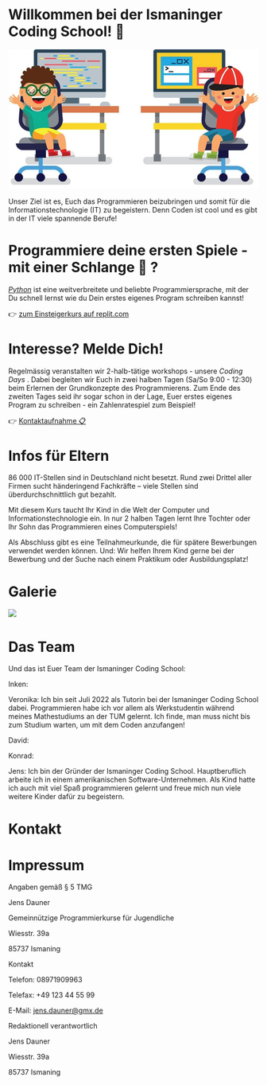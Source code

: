 # Willkommen bei der Ismaninger Coding School! :tada:

![Coding Kids](assets/img/codingkids.jpeg)

Unser Ziel ist es, Euch das Programmieren beizubringen und somit für die Informationstechnologie (IT) zu begeistern. Denn Coden ist cool und es gibt in der IT viele spannende Berufe!
# Programmiere deine ersten Spiele - mit einer Schlange :snake: ?

[_Python_](python.org) ist eine weitverbreitete und beliebte Programmiersprache, mit der Du schnell lernst wie du Dein erstes eigenes Program schreiben kannst!

👉 [zum Einsteigerkurs auf replit.com](https://replit.com/@DavidHeereman/Zahlenratespiel-interaktiv)


# Interesse? Melde Dich!

Regelmässig veranstalten wir 2-halb-tätige workshops - unsere _Coding Days_ . Dabei begleiten wir Euch in zwei halben Tagen (Sa/So 9:00 - 12:30) beim Erlernen der Grundkonzepte des Programmierens. Zum Ende des zweiten Tages seid ihr sogar schon in der Lage, Euer erstes eigenes Program zu schreiben - ein Zahlenratespiel zum Beispiel!

👉 [Kontaktaufnahme 📋](mailto:coding.ismaning@gmail.com?Subject=Anmeldung%20zu%20Coding%20Days&Body=Name%20des%20Kindes:%0D%0AAlter%20des%20Kindes:%0D%0ASchule:)
# Infos für Eltern

86 000 IT-Stellen sind in Deutschland nicht besetzt. Rund zwei Drittel aller Firmen sucht händeringend Fachkräfte – viele Stellen sind überdurchschnittlich gut bezahlt. 

Mit diesem Kurs taucht Ihr Kind in die Welt der Computer und Informationstechnologie ein. In nur 2 halben Tagen lernt Ihre Tochter oder Ihr Sohn das Programmieren eines Computerspiels!

Als Abschluss gibt es eine Teilnahmeurkunde, die für spätere Bewerbungen verwendet werden können. Und: Wir helfen Ihrem Kind gerne bei der Bewerbung und der Suche nach einem Praktikum oder Ausbildungsplatz!


# Galerie

<!--- Bildgröße kann auch z. B. mit height="200" verändert werden, hab das jetzt nur mal beispielhaft gemacht --->

<img src="https://user-images.githubusercontent.com/100297303/192149045-3160459f-fef4-49b8-8c79-6dba25660eea.jpeg" width="200" />


# Das Team

Und das ist Euer  Team der Ismaninger Coding School:

Inken:


Veronika:
Ich bin seit Juli 2022 als Tutorin bei der Ismaninger Coding School dabei. Programmieren habe ich vor allem als Werkstudentin während meines Mathestudiums an der TUM gelernt. Ich finde, man muss nicht bis zum Studium warten, um mit dem Coden anzufangen!

David:

Konrad:

Jens:
Ich bin der Gründer der Ismaninger Coding School. Hauptberuflich arbeite ich in einem amerikanischen Software-Unternehmen. Als Kind hatte ich auch mit viel Spaß programmieren gelernt und freue mich nun viele weitere Kinder dafür zu begeistern.


# Kontakt

# Impressum

Angaben gemäß § 5 TMG

Jens Dauner

Gemeinnützige Programmierkurse für Jugendliche

Wiesstr. 39a

85737 Ismaning


Kontakt

Telefon: 08971909963

Telefax: +49 123 44 55 99

E-Mail: jens.dauner@gmx.de


Redaktionell verantwortlich


Jens Dauner

Wiesstr. 39a

85737 Ismaning

